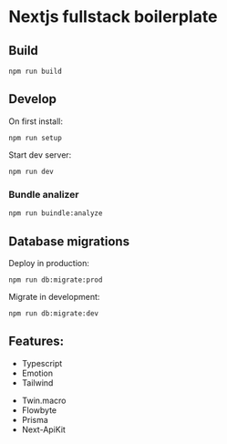 # Nextjs fullstack boilerplate

## Build

```console
npm run build
```

## Develop

On first install:
```console
npm run setup 
````

Start dev server:

````console
npm run dev
````

### Bundle analizer

````console
npm run buindle:analyze
````

## Database migrations

Deploy in production:

````console
npm run db:migrate:prod
````

Migrate in development:

````console
npm run db:migrate:dev
````

## Features:

- Typescript
- Emotion
- Tailwind
 * Twin.macro
 * Flowbyte
* Prisma
* Next-ApiKit
